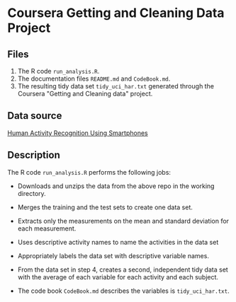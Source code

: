 # Coursera Getting and Cleaning Data Project

## Files

1. The R code `run_analysis.R`.
2. The documentation files `README.md` and `CodeBook.md`.
3. The resulting tidy data set `tidy_uci_har.txt` generated through the Coursera "Getting and Cleaning data" project.

## Data source

[Human Activity Recognition Using Smartphones](http://archive.ics.uci.edu/ml/datasets/Human+Activity+Recognition+Using+Smartphones)

## Description

The R code `run_analysis.R` performs the following jobs:
* Downloads and unzips the data from the above repo in the working directory.
* Merges the training and the test sets to create one data set.
* Extracts only the measurements on the mean and standard deviation for each measurement.
* Uses descriptive activity names to name the activities in the data set
* Appropriately labels the data set with descriptive variable names.
* From the data set in step 4, creates a second, independent tidy data set with the average of each variable for each activity and each subject.

* The code book `CodeBook.md` describes the variables is `tidy_uci_har.txt`.